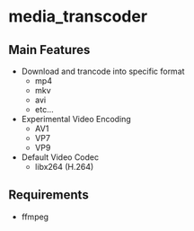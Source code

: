 # media_transcoder

## Main Features
* Download and trancode into specific format
    * mp4
    * mkv
    * avi
    * etc...
* Experimental Video Encoding
    * AV1
    * VP7
    * VP9
* Default Video Codec
    * libx264 (H.264)
## Requirements
* ffmpeg